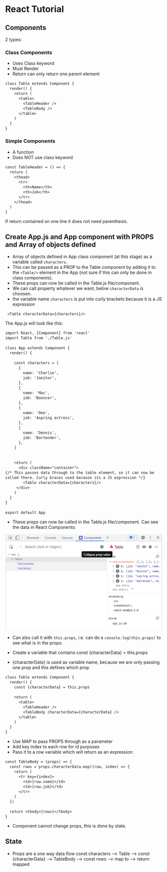 # React Tutorial

## Components
2 types: 

### Class Components

- Uses Class keyword 
- Must Render
- Return can only return one parent element

```
class Table extends Component {
  render() {
    return (
      <table>
        <TableHeader />
        <TableBody />
      </table>
    )
  }
}
```

### Simple Components 

- A function 
- Does NOT use class keyword

```
const TableHeader = () => {
  return (
    <thead>
      <tr>
        <th>Name</th>
        <th>Job</th>
      </tr>
    </thead>
  )
}
```
If return contained on one line it does not need parenthesis.

## Create App.js and App component with PROPS and Array of objects defined

- Array of objects defined in App class component (at this stage) as a variable called `characters`. 
- This can be passed as a PROP to the Table component by adding it to the `<Table/>` element in the App (not sure if this can only be done in class components).
- These props can now be called in the Table.js file/component. 
- We can call property whatever we want, below `characterData` is choosen. 
- the variable name `characters` is put into curly brackets because it is a JS expression

```
 <Table characterData={characters}/>
```
The App.js will look like this:  
```
import React, {Component} from 'react'
import Table from './Table.js'

class App extends Component {
  render() {

    const characters = [
      {
        name: 'Charlie',
        job: 'Janitor',
      },
      {
        name: 'Mac',
        job: 'Bouncer',
      },
      {
        name: 'Dee',
        job: 'Aspring actress',
      },
      {
        name: 'Dennis',
        job: 'Bartender',
      },
    ]


    return (
      <div className="container">
{/* This passes data through to the table element, so it can now be called there. Curly braces used because its a JS expression */}
        <Table characterData={characters}/>
     </div> 
    )
  }
}

export default App

```
- These props can now be called in the Table.js file/component. Can see the data in React Components:

![This is an image](https://github.com/robhami/react-tutorial/blob/main/readme%20data/props_in_table.PNG)


- Can also call it with `this.props`, i.e. can do a `console.log(this.props)` to see what is in the props.





- Create a variable that contains const {characterData} = this.props
- {characterData} is used as variable name, because we are only passing one prop and this defines which prop
```
class Table extends Component {
  render() {
    const {characterData} = this.props

    return (
      <table>
        <TableHeader />
        <TableBody characterData={characterData} />
      </table>
    )
  }
}
```
- Use MAP to pass PROPS through as a parameter
- Add key index to each row for id purposes
- Pass it to a row variable which will return as an expression:

```
const TableBody = (props) => {
  const rows = props.characterData.map((row, index) => {
    return (
      <tr key={index}>
        <td>{row.name}</td>
        <td>{row.job}</td>
      </tr>
    )
  })

  return <tbody>{rows}</tbody>
}
```

- Component cannot change props, this is done by state.

## State

- Props are a one way data flow const characters --> Table --> const {characterData} --> TableBody --> const rows --> map to <td/> --> return mapped <tbody/>
